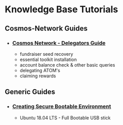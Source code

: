 # Knowledge Base Tutorials




## Cosmos-Network Guides

* ### [Cosmos Network - Delegators Guide](https://github.com/cosmos-validators/Tutorials/blob/master/Delegators-Guide/README.md)
  - fundraiser seed recovery
  - essential toolkit installation
  - account balance check & other basic queries
  - delegating ATOM's
  - claiming rewards 



## Generic Guides

* ### [Creating Secure Bootable Environment](https://github.com/cosmos-validators/Tutorials/blob/master/Secure-Environment.md#creating-secure-environment)
  - Ubuntu 18.04 LTS - Full Bootable USB stick 
